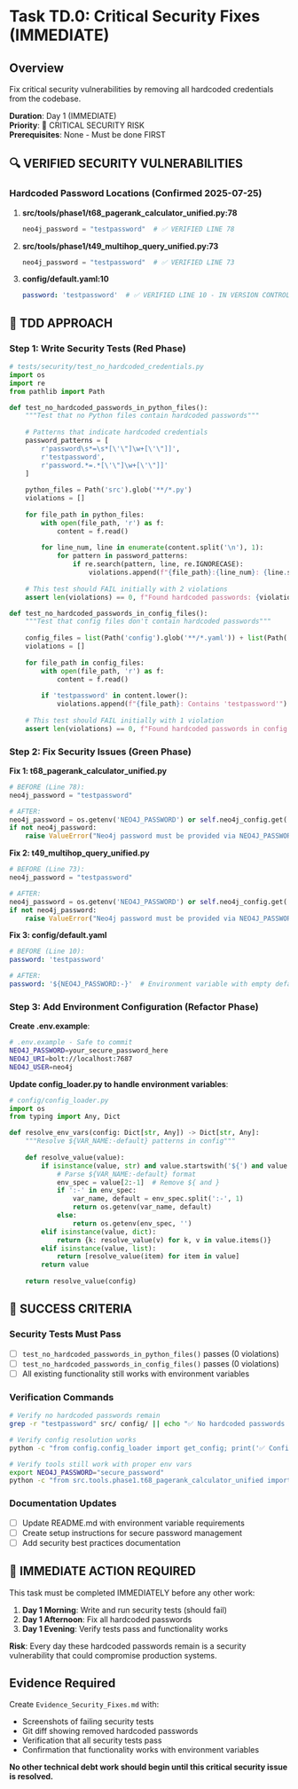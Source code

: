 # Task TD.0: Critical Security Fixes (IMMEDIATE)

## Overview
Fix critical security vulnerabilities by removing all hardcoded credentials from the codebase.

**Duration**: Day 1 (IMMEDIATE)  
**Priority**: 🚨 CRITICAL SECURITY RISK  
**Prerequisites**: None - Must be done FIRST  

## 🔍 VERIFIED SECURITY VULNERABILITIES

### Hardcoded Password Locations (Confirmed 2025-07-25)
1. **src/tools/phase1/t68_pagerank_calculator_unified.py:78**
   ```python
   neo4j_password = "testpassword"  # ✅ VERIFIED LINE 78
   ```

2. **src/tools/phase1/t49_multihop_query_unified.py:73**
   ```python
   neo4j_password = "testpassword"  # ✅ VERIFIED LINE 73
   ```

3. **config/default.yaml:10**
   ```yaml
   password: 'testpassword'  # ✅ VERIFIED LINE 10 - IN VERSION CONTROL
   ```

## 🧪 TDD APPROACH

### Step 1: Write Security Tests (Red Phase)
```python
# tests/security/test_no_hardcoded_credentials.py
import os
import re
from pathlib import Path

def test_no_hardcoded_passwords_in_python_files():
    """Test that no Python files contain hardcoded passwords"""
    
    # Patterns that indicate hardcoded credentials
    password_patterns = [
        r'password\s*=\s*[\'\"]\w+[\'\"]]',
        r'testpassword',
        r'password.*=.*[\'\"]\w+[\'\"]]'
    ]
    
    python_files = Path('src').glob('**/*.py')
    violations = []
    
    for file_path in python_files:
        with open(file_path, 'r') as f:
            content = f.read()
            
        for line_num, line in enumerate(content.split('\n'), 1):
            for pattern in password_patterns:
                if re.search(pattern, line, re.IGNORECASE):
                    violations.append(f"{file_path}:{line_num}: {line.strip()}")
    
    # This test should FAIL initially with 2 violations
    assert len(violations) == 0, f"Found hardcoded passwords: {violations}"

def test_no_hardcoded_passwords_in_config_files():
    """Test that config files don't contain hardcoded passwords"""
    
    config_files = list(Path('config').glob('**/*.yaml')) + list(Path('config').glob('**/*.yml'))
    violations = []
    
    for file_path in config_files:
        with open(file_path, 'r') as f:
            content = f.read()
            
        if 'testpassword' in content.lower():
            violations.append(f"{file_path}: Contains 'testpassword'")
    
    # This test should FAIL initially with 1 violation
    assert len(violations) == 0, f"Found hardcoded passwords in config: {violations}"
```

### Step 2: Fix Security Issues (Green Phase)

**Fix 1: t68_pagerank_calculator_unified.py**
```python
# BEFORE (Line 78):
neo4j_password = "testpassword"

# AFTER:
neo4j_password = os.getenv('NEO4J_PASSWORD') or self.neo4j_config.get('password', '')
if not neo4j_password:
    raise ValueError("Neo4j password must be provided via NEO4J_PASSWORD env var or config")
```

**Fix 2: t49_multihop_query_unified.py**  
```python
# BEFORE (Line 73):
neo4j_password = "testpassword"

# AFTER:
neo4j_password = os.getenv('NEO4J_PASSWORD') or self.neo4j_config.get('password', '')
if not neo4j_password:
    raise ValueError("Neo4j password must be provided via NEO4J_PASSWORD env var or config")
```

**Fix 3: config/default.yaml**
```yaml
# BEFORE (Line 10):
password: 'testpassword'

# AFTER:
password: '${NEO4J_PASSWORD:-}'  # Environment variable with empty default
```

### Step 3: Add Environment Configuration (Refactor Phase)

**Create .env.example**:
```bash
# .env.example - Safe to commit
NEO4J_PASSWORD=your_secure_password_here
NEO4J_URI=bolt://localhost:7687
NEO4J_USER=neo4j
```

**Update config_loader.py to handle environment variables**:
```python
# config/config_loader.py
import os
from typing import Any, Dict

def resolve_env_vars(config: Dict[str, Any]) -> Dict[str, Any]:
    """Resolve ${VAR_NAME:-default} patterns in config"""
    
    def resolve_value(value):
        if isinstance(value, str) and value.startswith('${') and value.endswith('}'):
            # Parse ${VAR_NAME:-default} format
            env_spec = value[2:-1]  # Remove ${ and }
            if ':-' in env_spec:
                var_name, default = env_spec.split(':-', 1)
                return os.getenv(var_name, default)
            else:
                return os.getenv(env_spec, '')
        elif isinstance(value, dict):
            return {k: resolve_value(v) for k, v in value.items()}
        elif isinstance(value, list):
            return [resolve_value(item) for item in value]
        return value
    
    return resolve_value(config)
```

## 🎯 SUCCESS CRITERIA

### Security Tests Must Pass
- [ ] `test_no_hardcoded_passwords_in_python_files()` passes (0 violations)
- [ ] `test_no_hardcoded_passwords_in_config_files()` passes (0 violations)
- [ ] All existing functionality still works with environment variables

### Verification Commands
```bash
# Verify no hardcoded passwords remain
grep -r "testpassword" src/ config/ || echo "✅ No hardcoded passwords found"

# Verify config resolution works
python -c "from config.config_loader import get_config; print('✅ Config loads successfully')"

# Verify tools still work with proper env vars
export NEO4J_PASSWORD="secure_password"
python -c "from src.tools.phase1.t68_pagerank_calculator_unified import PageRankCalculator; print('✅ Tools work with env vars')"
```

### Documentation Updates
- [ ] Update README.md with environment variable requirements
- [ ] Create setup instructions for secure password management
- [ ] Add security best practices documentation

## 🚨 IMMEDIATE ACTION REQUIRED

This task must be completed IMMEDIATELY before any other work:

1. **Day 1 Morning**: Write and run security tests (should fail)
2. **Day 1 Afternoon**: Fix all hardcoded passwords 
3. **Day 1 Evening**: Verify tests pass and functionality works

**Risk**: Every day these hardcoded passwords remain is a security vulnerability that could compromise production systems.

## Evidence Required

Create `Evidence_Security_Fixes.md` with:
- Screenshots of failing security tests
- Git diff showing removed hardcoded passwords
- Verification that all security tests pass
- Confirmation that functionality works with environment variables

**No other technical debt work should begin until this critical security issue is resolved.**